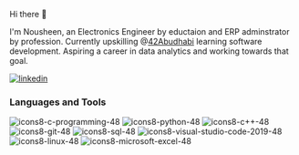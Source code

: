 Hi there 👋

I'm Nousheen, an Electronics Engineer by eductaion and ERP adminstrator by profession. Currently upskilling @[42Abudhabi](https://42abudhabi.ae) learning software development. Aspiring a career in data analytics and working towards that goal.

[![linkedin](https://linkedin-github.herokuapp.com/api/render/Nousheen%20Ali/Software%20Engineer/Student@42Abudhabi/Electronics%20and%20Telecommunications%20Engineer/light/https%3A%2F%2Fmedia-exp1.licdn.com%2Fdms%2Fimage%2FD4D03AQHOFoSJl4IZ6A%2Fprofile-displayphoto-shrink_800_800%2F0%2F1665683253639%3Fe%3D1672876800%26v%3Dbeta%26t%3DETJ-s3J9VradUaAVKC89zGlKlNklCL9Fa44p7Tz6h1s)](https://www.linkedin.com/in/nousheenali/)

### Languages and Tools

![icons8-c-programming-48](https://user-images.githubusercontent.com/66158938/200169765-2493eaae-4423-4ac7-92f4-2d8656b160d2.png)
![icons8-python-48](https://user-images.githubusercontent.com/66158938/200169918-4690cfa3-be23-42fb-9260-e290eaca5c7c.png)
![icons8-c++-48](https://user-images.githubusercontent.com/66158938/200170228-1ea9e103-6327-4191-9a75-f5f1de645a90.png)
![icons8-git-48](https://user-images.githubusercontent.com/66158938/200170235-37aabf27-7da9-4d26-a0ab-0c2df44ebb9e.png)
![icons8-sql-48](https://user-images.githubusercontent.com/66158938/200170462-bdd04d18-d448-423a-b66b-a670400abf04.png)
![icons8-visual-studio-code-2019-48](https://user-images.githubusercontent.com/66158938/200170469-9927ee9a-ac5c-42df-b7a3-81f7a8eba394.png)
![icons8-linux-48](https://user-images.githubusercontent.com/66158938/200170661-57076cd8-d1da-4a36-af0d-053b7df2c95d.png)
![icons8-microsoft-excel-48](https://user-images.githubusercontent.com/66158938/200170727-a1b114ce-cb58-4516-85b3-f89f78eeddaf.png)
